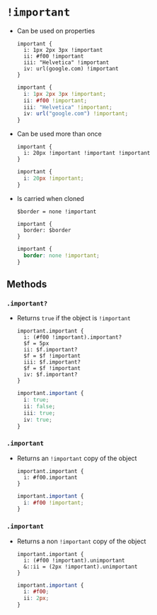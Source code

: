 # `!important`

- Can be used on properties

  ~~~ lay
  important {
    i: 1px 2px 3px !important
    ii: #f00 !important
    iii: "Helvetica" !important
    iv: url(google.com) !important
  }
  ~~~

  ~~~ css
  important {
    i: 1px 2px 3px !important;
    ii: #f00 !important;
    iii: "Helvetica" !important;
    iv: url("google.com") !important;
  }
  ~~~

- Can be used more than once

  ~~~ lay
  important {
    i: 20px !important !important !important
  }
  ~~~

  ~~~ css
  important {
    i: 20px !important;
  }
  ~~~

- Is carried when cloned

  ~~~ lay
  $border = none !important

  important {
    border: $border
  }
  ~~~

  ~~~ css
  important {
    border: none !important;
  }
  ~~~

## Methods

### `.important?`

- Returns `true` if the object is `!important`

  ~~~ lay
  important.important {
    i: (#f00 !important).important?
    $f = 5px
    ii: $f.important?
    $f = $f !important
    iii: $f.important?
    $f = $f !important
    iv: $f.important?
  }
  ~~~

  ~~~ css
  important.important {
    i: true;
    ii: false;
    iii: true;
    iv: true;
  }
  ~~~

### `.important`

- Returns an `!important` copy of the object

  ~~~ lay
  important.important {
    i: #f00.important
  }
  ~~~

  ~~~ css
  important.important {
    i: #f00 !important;
  }
  ~~~

### `.important`

- Returns a non `!important` copy of the object

  ~~~ lay
  important.important {
    i: (#f00 !important).unimportant
    &::ii = (2px !important).unimportant
  }
  ~~~

  ~~~ css
  important.important {
    i: #f00;
    ii: 2px;
  }
  ~~~
